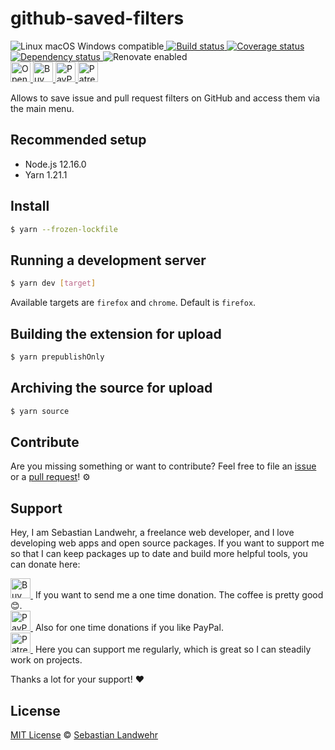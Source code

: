 <!-- TITLE/ -->
# github-saved-filters
<!-- /TITLE -->

<!-- BADGES/ -->
  <p>
    <img src="https://img.shields.io/badge/os-linux%20%7C%C2%A0macos%20%7C%C2%A0windows-blue" alt="Linux macOS Windows compatible"><a href="https://github.com/dword-design/github-saved-filters/actions">
      <img
        src="https://github.com/dword-design/github-saved-filters/workflows/build/badge.svg"
        alt="Build status"
      >
    </a><a href="https://codecov.io/gh/dword-design/github-saved-filters">
      <img
        src="https://codecov.io/gh/dword-design/github-saved-filters/branch/master/graph/badge.svg"
        alt="Coverage status"
      >
    </a><a href="https://david-dm.org/dword-design/github-saved-filters">
      <img src="https://img.shields.io/david/dword-design/github-saved-filters" alt="Dependency status">
    </a><img src="https://img.shields.io/badge/renovate-enabled-brightgreen" alt="Renovate enabled"><br/><a href="https://gitpod.io/#https://github.com/dword-design/github-saved-filters">
      <img
        src="https://gitpod.io/button/open-in-gitpod.svg"
        alt="Open in Gitpod"
        height="32"
      >
    </a><a href="https://www.buymeacoffee.com/dword">
      <img
        src="https://www.buymeacoffee.com/assets/img/guidelines/download-assets-sm-2.svg"
        alt="Buy Me a Coffee"
        height="32"
      >
    </a><a href="https://paypal.me/SebastianLandwehr">
      <img
        src="https://sebastianlandwehr.com/images/paypal.svg"
        alt="PayPal"
        height="32"
      >
    </a><a href="https://www.patreon.com/dworddesign">
      <img
        src="https://sebastianlandwehr.com/images/patreon.svg"
        alt="Patreon"
        height="32"
      >
    </a>
</p>
<!-- /BADGES -->

<!-- DESCRIPTION/ -->
Allows to save issue and pull request filters on GitHub and access them via the main menu.
<!-- /DESCRIPTION -->

<!-- INSTALL/ -->
## Recommended setup
* Node.js 12.16.0
* Yarn 1.21.1

## Install
```bash
$ yarn --frozen-lockfile
```

## Running a development server
```bash
$ yarn dev [target]
```
Available targets are `firefox` and `chrome`. Default is `firefox`.

## Building the extension for upload
```bash
$ yarn prepublishOnly
```

## Archiving the source for upload
```bash
$ yarn source
```
<!-- /INSTALL -->

<!-- LICENSE/ -->
## Contribute

Are you missing something or want to contribute? Feel free to file an [issue](https://github.com/dword-design/github-saved-filters/issues) or a [pull request](https://github.com/dword-design/github-saved-filters/pulls)! ⚙️

## Support

Hey, I am Sebastian Landwehr, a freelance web developer, and I love developing web apps and open source packages. If you want to support me so that I can keep packages up to date and build more helpful tools, you can donate here:

<p>
  <a href="https://www.buymeacoffee.com/dword">
    <img
      src="https://www.buymeacoffee.com/assets/img/guidelines/download-assets-sm-2.svg"
      alt="Buy Me a Coffee"
      height="32"
    >
  </a>&nbsp;If you want to send me a one time donation. The coffee is pretty good 😊.<br/>
  <a href="https://paypal.me/SebastianLandwehr">
    <img
      src="https://sebastianlandwehr.com/images/paypal.svg"
      alt="PayPal"
      height="32"
    >
  </a>&nbsp;Also for one time donations if you like PayPal.<br/>
  <a href="https://www.patreon.com/dworddesign">
    <img
      src="https://sebastianlandwehr.com/images/patreon.svg"
      alt="Patreon"
      height="32"
    >
  </a>&nbsp;Here you can support me regularly, which is great so I can steadily work on projects.
</p>

Thanks a lot for your support! ❤️

## License

[MIT License](https://opensource.org/licenses/MIT) © [Sebastian Landwehr](https://sebastianlandwehr.com)
<!-- /LICENSE -->
